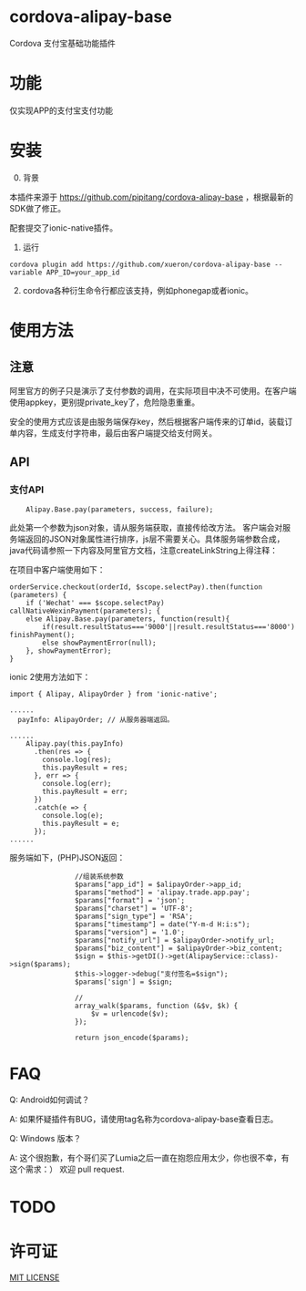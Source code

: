 # cordova-alipay-base 

Cordova 支付宝基础功能插件

# 功能

仅实现APP的支付宝支付功能

# 安装

0. 背景

本插件来源于 https://github.com/pipitang/cordova-alipay-base ，根据最新的SDK做了修正。

配套提交了ionic-native插件。

1. 运行

```
cordova plugin add https://github.com/xueron/cordova-alipay-base --variable APP_ID=your_app_id

```

2. cordova各种衍生命令行都应该支持，例如phonegap或者ionic。

# 使用方法

## 注意

阿里官方的例子只是演示了支付参数的调用，在实际项目中决不可使用。在客户端使用appkey，更别提private_key了，危险隐患重重。

安全的使用方式应该是由服务端保存key，然后根据客户端传来的订单id，装载订单内容，生成支付字符串，最后由客户端提交给支付网关。

## API

### 支付API


```
    Alipay.Base.pay(parameters, success, failure); 

```

此处第一个参数为json对象，请从服务端获取，直接传给改方法。
客户端会对服务端返回的JSON对象属性进行排序，js层不需要关心。具体服务端参数合成，java代码请参照一下内容及阿里官方文档，注意createLinkString上得注释：

在项目中客户端使用如下：
```
orderService.checkout(orderId, $scope.selectPay).then(function (parameters) {
    if ('Wechat' === $scope.selectPay) callNativeWexinPayment(parameters); {
    else Alipay.Base.pay(parameters, function(result){
        if(result.resultStatus==='9000'||result.resultStatus==='8000') finishPayment();
        else showPaymentError(null);
    }, showPaymentError);
}

```

ionic 2使用方法如下：
```
import { Alipay, AlipayOrder } from 'ionic-native';

......
  payInfo: AlipayOrder; // 从服务器端返回。

......
    Alipay.pay(this.payInfo)
      .then(res => {
        console.log(res);
        this.payResult = res;
      }, err => {
        console.log(err);
        this.payResult = err;
      })
      .catch(e => {
        console.log(e);
        this.payResult = e;
      });
......

```

服务端如下，(PHP)JSON返回：

```
                //组装系统参数
                $params["app_id"] = $alipayOrder->app_id;
                $params["method"] = 'alipay.trade.app.pay';
                $params["format"] = 'json';
                $params["charset"] = 'UTF-8';
                $params["sign_type"] = 'RSA';
                $params["timestamp"] = date("Y-m-d H:i:s");
                $params["version"] = '1.0';
                $params["notify_url"] = $alipayOrder->notify_url;
                $params["biz_content"] = $alipayOrder->biz_content;
                $sign = $this->getDI()->get(AlipayService::class)->sign($params);
                $this->logger->debug("支付签名=$sign");
                $params['sign'] = $sign;

                //
                array_walk($params, function (&$v, $k) {
                    $v = urlencode($v);
                });

                return json_encode($params);

```

# FAQ

Q: Android如何调试？

A: 如果怀疑插件有BUG，请使用tag名称为cordova-alipay-base查看日志。

Q: Windows 版本？

A: 这个很抱歉，有个哥们买了Lumia之后一直在抱怨应用太少，你也很不幸，有这个需求：） 欢迎 pull request.


# TODO

# 许可证

[MIT LICENSE](http://opensource.org/licenses/MIT)
